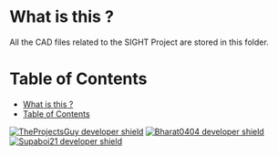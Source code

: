 # What is this ?
All the CAD files related to the SIGHT Project are stored in this folder.

# Table of Contents
- [What is this ?](#what-is-this)
- [Table of Contents](#table-of-contents)

[![TheProjectsGuy developer shield](https://img.shields.io/badge/Dev-TheProjectsGuy-0061ff.svg)](https://github.com/TheProjectsGuy)
[![Bharat0404 developer shield](https://img.shields.io/badge/Dev-Bharath0404-0061ff.svg)](https://github.com/bharath0404)
[![Supaboi21 developer shield](https://img.shields.io/badge/Dev-Supaboi21-0061ff.svg)](https://github.com/supaboi21)
